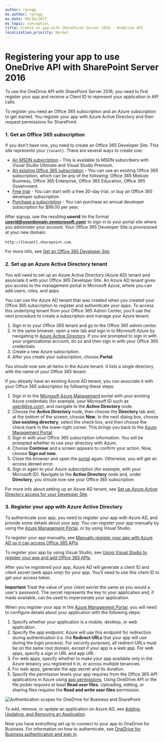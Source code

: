 ```yaml
---
author: rgregg
ms.author: rgregg
ms.date: 09/10/2017
ms.topic: conceptual
title: Create an app with SharePoint Server 2016 - OneDrive API
localization_priority: Normal
---
```

# Registering your app to use OneDrive API with SharePoint Server 2016

To use the OneDrive API with SharePoint Server 2016, you need to first register your app and receive a Client ID to represent your application in API calls.

To register you need an Office 365 subscription and an Azure subscription to get started.
You register your app with Azure Active Directory and then request permissions for SharePoint.

### 1. Get an Office 365 subscription

If you don't have one, you need to create an Office 365 Developer Site. This site represents your `{tenant}`. There are several ways to create one:

* [An MSDN subscription](https://msdn.microsoft.com/subscriptions/manage/default.aspx) -
  This is available to MSDN subscribers with Visual Studio Ultimate and Visual
  Studio Premium.
* [An existing Office 365 subscription](https://msdn.microsoft.com/library/2ec857d5-dc6f-4cf6-ba45-adc845ef2a25%28Office.15%29.aspx) -
  You can use an existing Office 365 subscription, which can be any of the
  following: Office 365 Midsize Business, Office 365 Enterprise,
  Office 365 Education, Office 365 Government.
* [Free trial](https://portal.microsoftonline.com/Signup/MainSignUp.aspx?OfferId=6881A1CB-F4EB-4db3-9F18-388898DAF510&DL=DEVELOPERPACK) -
  You can start with a free 30-day trial, or buy an Office 365 developer
  subscription.
* [Purchase a subscription](https://portal.microsoftonline.com/Signup/MainSignUp.aspx?OfferId=C69E7747-2566-4897-8CBA-B998ED3BAB88&DL=DEVELOPERPACK) -
  You can purchase an annual developer subscription for $99.00 per year.

After signup, use the resulting **userid** (in the format
**userid@yourdomain.onmicrosoft.com**) to sign in to your portal site where you
administer your account. Your Office 365 Developer Site is provisioned at your
new domain:

`http://{tenant}.sharepoint.com`.

For more info, see [Get an Office 365 Developer Site](https://msdn.microsoft.com/office/office365/HowTo/setup-development-environment#bk_Office365Account).

### 2. Set up an Azure Active Directory tenant

You will need to set up an Azure Active Directory (Azure AD) tenant and associate it with
your Office 365 Developer Site. An Azure AD tenant gives you access to the
management portal in Microsoft Azure, where you can add users, roles, and apps.

You can use the Azure AD tenant that was created when you created your Office 365
subscription to register and authenticate your apps. To access this underlying
tenant from your Office 365 Admin Center, you'll use the next procedure to create a subscription
and manage your Azure tenant.

1. Sign in to your Office 365 tenant and go to the Office 365 admin center.
2. In the same browser, open a new tab and sign in to Microsoft Azure by
   navigating to [Azure Active Directory](https://account.windowsazure.com/SignUp).
   If you are prompted to sign in with your organizational account, do so and then sign in with your Office 365 credentials.
3. Create a new Azure subscription.
4. After you create your subscription, choose **Portal**.

You should now see all items in the Azure tenant. It lists a single directory
with the name of your Office 365 tenant.

If you already have an existing Azure AD tenant, you can associate it with
your Office 365 subscription by following these steps:

1. Sign in to the [Microsoft Azure Management](https://manage.windowsazure.com/)
   portal with your existing Azure credentials (for example, your Microsoft ID
   such as user@live.com), and navigate to the **Active Directory** node.
2. Choose the **Active Directory** node, then choose the **Directory** tab and,
   at the bottom of the screen, choose **New**. In the next dialog box, choose **Use
   existing directory**, select the check box, and then choose the check mark in the
   lower-right corner. This brings you back to the [Azure Management Portal](https://manage.windowsazure.com/).
3. Sign in with your Office 365 subscription information. You will be prompted
   whether to use your directory with Azure.
4. Choose **Continue** and a screen appears to confirm your action. Now,
   choose **Sign out now**.
5. Close the browser and open the [portal](https://manage.windowsazure.com/) again.
   Otherwise, you will get an access denied error.
6. Sign in again to your Azure subscription (for example, with your Microsoft ID).
   Navigate to the **Active Directory** node and, under **Directory**, you
   should now see your Office 365 subscription.

For more info about setting up an Azure AD tenant, see [Set up Azure Active Directory access for your Developer Site](https://msdn.microsoft.com/office/office365/howto/setup-development-environment#bk_CreateAzureSubscription).

### 3. Register your app with Azure Active Directory

To authenticate your app, you need to register your app with Azure AD, and provide some details about your app. You can register your app manually by using the [Azure Management Portal](https://manage.windowsazure.com/),
or by using Visual Studio.

To register your app manually, see [Manually register your app with Azure AD so it can access Office 365 APIs](https://msdn.microsoft.com/office/office365/howto/add-common-consent-manually).

To register your app by using Visual Studio, see [Using Visual Studio to register your app and add Office 365 APIs](https://msdn.microsoft.com/office/office365/HowTo/adding-service-to-your-Visual-Studio-project).

After you've registered your app, Azure AD will generate a client ID and client
secret (web apps only) for your app. You'll need to use this client ID to get
your access token.

**Important** Treat the value of your client secret the same
as you would a user's password. The secret represents the key to your
application and, if made available, can be used to impersonate your application.

When you register your app in the [Azure Management Portal](https://manage.windowsazure.com/),
you will need to configure details about your application with the following steps:

1. Specify whether your application is a mobile, desktop, or web application.
2. Specify the app endpoint. Azure will use this endpoint for redirection during
   authentication (i.e. the **Redirect URLs** that your app will use during the
   login process). For security purposes, all redirect URLs
   must be on the same root domain, except if your app is a web app. For web apps, specify a sign in URL and app URI.
3. For web apps, specify whether to make your app available only in the Azure
   tenancy you registered it in, or across multiple tenancies.
4. For web apps, generate the app secret and its duration.
5. Specify the permission levels your app requires from the Office 365 API
   applications in Azure using [app permissions](https://msdn.microsoft.com/office/office365/howto/application-manifest).
   Using OneDrive API or the file picker requires at least **Read user files**. Uploading, editing, or sharing files
   requires the **Read and write user files** permission.

![Authentication scopes for OneDrive for Business and SharePoint](../../media/AuthScopesForSharePoint.png)

To add, remove, or update an application on Azure AD, see
[Adding, Updating, and Removing an Application](https://msdn.microsoft.com/library/azure/dn132599.aspx#BKMK_Native).

Now you have everything set up to connect to your app to OneDrive for Business.
For information on how to authenticate, see [OneDrive for Business authentication and sign in](aad-oauth.md).



<!-- {
  "type": "#page.annotation",
  "description": "How to register your app to work with OneDrive or OneDrive for Business and the OneDrive API.",
  "keywords": "authentication,oauth,msa,app registration,registration,azure active directory,aad,onedrive,api,onedrive for business",
  "section": "documentation"
} -->
